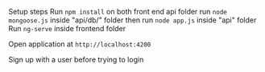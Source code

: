 Setup steps
Run `npm install` on both front end api folder
run `node mongoose.js` inside "api/db/" folder
then run `node app.js` inside "api" folder 
Run `ng-serve` inside frontend folder

Open application at `http://localhost:4200`

Sign up with a user before trying to login